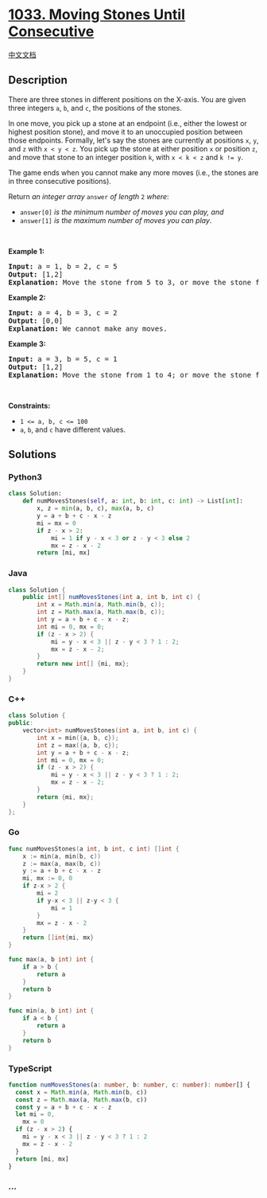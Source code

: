 # [1033. Moving Stones Until Consecutive](https://leetcode.com/problems/moving-stones-until-consecutive)

[中文文档](/solution/1000-1099/1033.Moving%20Stones%20Until%20Consecutive/README.md)

## Description

<p>There are three stones in different positions on the X-axis. You are given three integers <code>a</code>, <code>b</code>, and <code>c</code>, the positions of the stones.</p>

<p>In one move, you pick up a stone at an endpoint (i.e., either the lowest or highest position stone), and move it to an unoccupied position between those endpoints. Formally, let&#39;s say the stones are currently at positions <code>x</code>, <code>y</code>, and <code>z</code> with <code>x &lt; y &lt; z</code>. You pick up the stone at either position <code>x</code> or position <code>z</code>, and move that stone to an integer position <code>k</code>, with <code>x &lt; k &lt; z</code> and <code>k != y</code>.</p>

<p>The game ends when you cannot make any more moves (i.e., the stones are in three consecutive positions).</p>

<p>Return <em>an integer array </em><code>answer</code><em> of length </em><code>2</code><em> where</em>:</p>

<ul>
	<li><code>answer[0]</code> <em>is the minimum number of moves you can play, and</em></li>
	<li><code>answer[1]</code> <em>is the maximum number of moves you can play</em>.</li>
</ul>

<p>&nbsp;</p>
<p><strong class="example">Example 1:</strong></p>

<pre>
<strong>Input:</strong> a = 1, b = 2, c = 5
<strong>Output:</strong> [1,2]
<strong>Explanation:</strong> Move the stone from 5 to 3, or move the stone from 5 to 4 to 3.
</pre>

<p><strong class="example">Example 2:</strong></p>

<pre>
<strong>Input:</strong> a = 4, b = 3, c = 2
<strong>Output:</strong> [0,0]
<strong>Explanation:</strong> We cannot make any moves.
</pre>

<p><strong class="example">Example 3:</strong></p>

<pre>
<strong>Input:</strong> a = 3, b = 5, c = 1
<strong>Output:</strong> [1,2]
<strong>Explanation:</strong> Move the stone from 1 to 4; or move the stone from 1 to 2 to 4.
</pre>

<p>&nbsp;</p>
<p><strong>Constraints:</strong></p>

<ul>
	<li><code>1 &lt;= a, b, c &lt;= 100</code></li>
	<li><code>a</code>, <code>b</code>, and <code>c</code> have different values.</li>
</ul>

## Solutions

<!-- tabs:start -->

### **Python3**

```python
class Solution:
    def numMovesStones(self, a: int, b: int, c: int) -> List[int]:
        x, z = min(a, b, c), max(a, b, c)
        y = a + b + c - x - z
        mi = mx = 0
        if z - x > 2:
            mi = 1 if y - x < 3 or z - y < 3 else 2
            mx = z - x - 2
        return [mi, mx]
```

### **Java**

```java
class Solution {
    public int[] numMovesStones(int a, int b, int c) {
        int x = Math.min(a, Math.min(b, c));
        int z = Math.max(a, Math.max(b, c));
        int y = a + b + c - x - z;
        int mi = 0, mx = 0;
        if (z - x > 2) {
            mi = y - x < 3 || z - y < 3 ? 1 : 2;
            mx = z - x - 2;
        }
        return new int[] {mi, mx};
    }
}
```

### **C++**

```cpp
class Solution {
public:
    vector<int> numMovesStones(int a, int b, int c) {
        int x = min({a, b, c});
        int z = max({a, b, c});
        int y = a + b + c - x - z;
        int mi = 0, mx = 0;
        if (z - x > 2) {
            mi = y - x < 3 || z - y < 3 ? 1 : 2;
            mx = z - x - 2;
        }
        return {mi, mx};
    }
};
```

### **Go**

```go
func numMovesStones(a int, b int, c int) []int {
	x := min(a, min(b, c))
	z := max(a, max(b, c))
	y := a + b + c - x - z
	mi, mx := 0, 0
	if z-x > 2 {
		mi = 2
		if y-x < 3 || z-y < 3 {
			mi = 1
		}
		mx = z - x - 2
	}
	return []int{mi, mx}
}

func max(a, b int) int {
	if a > b {
		return a
	}
	return b
}

func min(a, b int) int {
	if a < b {
		return a
	}
	return b
}
```

### **TypeScript**

```ts
function numMovesStones(a: number, b: number, c: number): number[] {
  const x = Math.min(a, Math.min(b, c))
  const z = Math.max(a, Math.max(b, c))
  const y = a + b + c - x - z
  let mi = 0,
    mx = 0
  if (z - x > 2) {
    mi = y - x < 3 || z - y < 3 ? 1 : 2
    mx = z - x - 2
  }
  return [mi, mx]
}
```

### **...**

```

```

<!-- tabs:end -->
